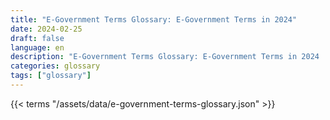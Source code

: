 ```yaml
---
title: "E-Government Terms Glossary: E-Government Terms in 2024"  
date: 2024-02-25
draft: false
language: en
description: "E-Government Terms Glossary: E-Government Terms in 2024 | E-Government Terms Glossary"
categories: glossary
tags: ["glossary"]
---
```


{{< terms "/assets/data/e-government-terms-glossary.json" >}}